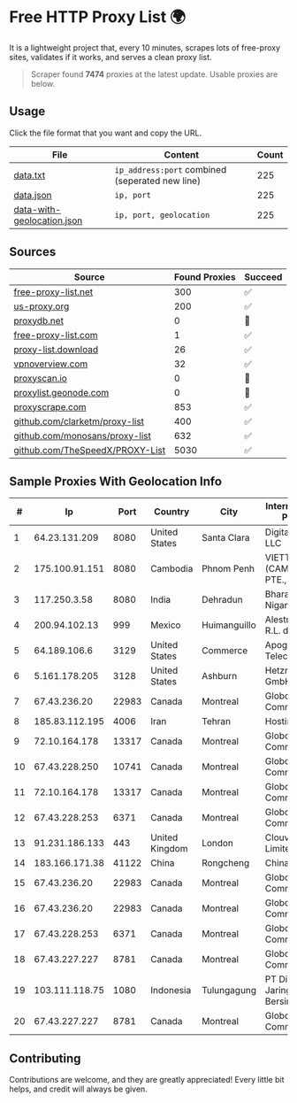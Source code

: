 
# Free HTTP Proxy List 🌍

It is a lightweight project that, every 10 minutes, scrapes lots of free-proxy sites, validates if it works, and serves a clean proxy list.


> Scraper found **7474** proxies at the latest update. Usable proxies are below.

## Usage

Click the file format that you want and copy the URL.


|File|Content|Count|
|----|-------|-----|
|[data.txt](https://raw.githubusercontent.com/themiralay/Proxy-List-World/master/data.txt)|`ip_address:port` combined (seperated new line)|225|
|[data.json](https://raw.githubusercontent.com/themiralay/Proxy-List-World/master/data.json)|`ip, port`|225|
|[data-with-geolocation.json](https://raw.githubusercontent.com/themiralay/Proxy-List-World/master/data-with-geolocation.json)|`ip, port, geolocation`|225|

## Sources

|Source|Found Proxies|Succeed|
|------|-------------|-------|
|[free-proxy-list.net](https://free-proxy-list.net)|300|✅|
|[us-proxy.org](https://www.us-proxy.org)|200|✅|
|[proxydb.net](http://proxydb.net)|0|🚫|
|[free-proxy-list.com](https://free-proxy-list.com/?page=&port=&type%5B%5D=http&type%5B%5D=https&up_time=0&search=Search)|1|✅|
|[proxy-list.download](https://www.proxy-list.download/HTTP)|26|✅|
|[vpnoverview.com](https://vpnoverview.com/privacy/anonymous-browsing/free-proxy-servers)|32|✅|
|[proxyscan.io](https://www.proxyscan.io)|0|🚫|
|[proxylist.geonode.com](https://proxylist.geonode.com/api/proxy-list?limit=300&page=1&sort_by=lastChecked&sort_type=desc&protocols=http,https)|0|🚫|
|[proxyscrape.com](https://api.proxyscrape.com/v2/?request=displayproxies&protocol=http&timeout=10000&country=all&ssl=all&anonymity=all)|853|✅|
|[github.com/clarketm/proxy-list](https://raw.githubusercontent.com/clarketm/proxy-list/master/proxy-list-raw.txt)|400|✅|
|[github.com/monosans/proxy-list](https://raw.githubusercontent.com/monosans/proxy-list/main/proxies/http.txt)|632|✅|
|[github.com/TheSpeedX/PROXY-List](https://raw.githubusercontent.com/TheSpeedX/PROXY-List/master/http.txt)|5030|✅|


## Sample Proxies With Geolocation Info

|#|Ip|Port|Country|City|Internet Service Provider|
|-|--|----|-------|----|-------------------------|
|1|64.23.131.209|8080|United States|Santa Clara|DigitalOcean, LLC|
|2|175.100.91.151|8080|Cambodia|Phnom Penh|VIETTEL (CAMBODIA) PTE., LTD|
|3|117.250.3.58|8080|India|Dehradun|Bharat Sanchar Nigam Ltd|
|4|200.94.102.13|999|Mexico|Huimanguillo|Alestra, S. de R.L. de C.V.|
|5|64.189.106.6|3129|United States|Commerce|Apogee Telecom Inc.|
|6|5.161.178.205|3128|United States|Ashburn|Hetzner Online GmbH|
|7|67.43.236.20|22983|Canada|Montreal|GloboTech Communications|
|8|185.83.112.195|4006|Iran|Tehran|Hostiran|
|9|72.10.164.178|13317|Canada|Montreal|GloboTech Communications|
|10|67.43.228.250|10741|Canada|Montreal|GloboTech Communications|
|11|72.10.164.178|13317|Canada|Montreal|GloboTech Communications|
|12|67.43.228.253|6371|Canada|Montreal|GloboTech Communications|
|13|91.231.186.133|443|United Kingdom|London|Clouvider Limited|
|14|183.166.171.38|41122|China|Rongcheng|Chinanet|
|15|67.43.236.20|22983|Canada|Montreal|GloboTech Communications|
|16|67.43.236.20|22983|Canada|Montreal|GloboTech Communications|
|17|67.43.228.253|6371|Canada|Montreal|GloboTech Communications|
|18|67.43.227.227|8781|Canada|Montreal|GloboTech Communications|
|19|103.111.118.75|1080|Indonesia|Tulungagung|PT Dimensi Jaringan Bersinar|
|20|67.43.227.227|8781|Canada|Montreal|GloboTech Communications|



## Contributing

Contributions are welcome, and they are greatly appreciated! Every
little bit helps, and credit will always be given.

